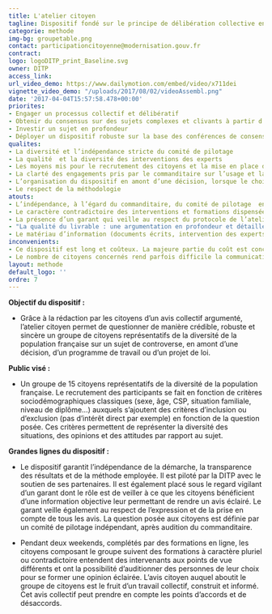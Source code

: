 ```yaml
---
title: L'atelier citoyen
tagline: Dispositif fondé sur le principe de délibération collective en vue d’obtenir un avis collectif et construit sur un sujet controversé en amont d’une décision, d’une loi ou d’un programme de travail
categorie: methode
img-bg: groupetable.png
contact: participationcitoyenne@modernisation.gouv.fr
contract:
logo: logoDITP_print_Baseline.svg
owner: DITP
access_link:
url_video_demo: https://www.dailymotion.com/embed/video/x711dei
vignette_video_demo: "/uploads/2017/08/02/videoAssembl.png"
date: '2017-04-04T15:57:58.478+00:00'
priorites:
- Engager un processus collectif et délibératif
- Obtenir du consensus sur des sujets complexes et clivants à partir d’informations plurielles et contradictoires 
- Investir un sujet en profondeur 
- Déployer un dispositif robuste sur la base des conférences de consensus/jurys citoyens avec un coût plus réduit 
qualites:
- La diversité et l’indépendance stricte du comité de pilotage
- La qualité  et la diversité des interventions des experts 
- Les moyens mis pour le recrutement des citoyens et la mise en place de conditions facilitantes (indemnisations, frais de transports, etc.)
- La clarté des engagements pris par le commanditaire sur l’usage et la valorisation de l’avis citoyen 
- L’organisation du dispositif en amont d’une décision, lorsque le choix politique est encore ouvert 
- Le respect de la méthodologie 
atouts:
- L’indépendance, à l’égard du commanditaire, du comité de pilotage  en charge de l’élaboration de la question, des critères de recrutement et du programme de formation 
- Le caractère contradictoire des interventions et formations dispensées aux citoyens participants qui assure que tous les points de vue sur la question controversée sont présentés
- La présence d’un garant qui veille au respect du protocole de l’atelier (information objective permettant de rendre un avis éclairé) et qui veille à ce que la parole de chacun soit bien entendue
- "La qualité du livrable : une argumentation en profondeur et détaillée par les citoyens eux-mêmes" 
- Le matériau d’information (documents écrits, intervention des experts, auditions), constituent un matériel réutilisable pour l’information du grand public. 
inconvenients:
- Ce dispositif est long et coûteux. La majeure partie du coût est concentré sur la logistique de la conférence de citoyens (transports, hébergement… )
- Le nombre de citoyens concernés rend parfois difficile la communication autour de l’avis, en dépit de la robustesse du dispositif
layout: methode
default_logo: ''
ordre: 7
---
```


**Objectif du dispositif :**
* Grâce à la rédaction par les citoyens d’un avis collectif argumenté, l’atelier citoyen  permet de questionner de manière crédible, robuste et sincère un groupe de citoyens représentatifs de la diversité de la population française sur un sujet de controverse, en amont d’une décision, d’un programme de travail ou d’un projet de loi. 

**Public visé :**
* Un groupe de 15 citoyens représentatifs de la diversité de la population française. Le recrutement des participants se fait en fonction de critères sociodémographiques classiques (sexe, âge, CSP, situation familiale, niveau de diplôme…) auxquels s’ajoutent des critères d’inclusion ou d’exclusion (pas d’intérêt direct par exemple) en fonction de la question posée. Ces critères permettent de représenter la diversité des situations, des opinions et des attitudes par rapport au sujet. 
 
**Grandes lignes du  dispositif :**
* Le dispositif garantit l’indépendance de la démarche, la transparence des résultats et de la méthode employée. Il est piloté par la DITP avec le soutien de ses partenaires. Il est également placé sous le regard vigilant d’un garant dont le rôle est de veiller à ce que les citoyens bénéficient d’une information objective leur permettant de rendre un avis éclairé. Le garant veille également au respect de l’expression et de la prise en compte de tous les avis. La question posée aux citoyens est définie par un comité de pilotage indépendant, après audition du commanditaire.

* Pendant deux weekends, complétés par des formations en ligne, les citoyens composant le groupe suivent des formations à caractère pluriel ou contradictoire entendent des intervenants aux points de vue différents et ont la possibilité d’auditionner des personnes de leur choix pour se former une opinion éclairée. L’avis citoyen auquel aboutit le groupe de citoyens est le fruit d’un travail collectif, construit et informé. Cet avis collectif peut prendre en compte les points d’accords et de désaccords.